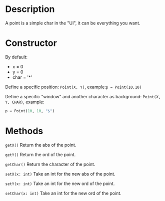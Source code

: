 # Description

A point is a simple char in the "UI", it can be everything you want.

# Constructor

By default:
- x = 0
- y = 0
- char = '*'

Define a specific position: ``Point(X, Y)``, 
example:``p = Point(10,10)``

Define a specific "window" and another character as background: ``Point(X, Y, CHAR)``, 
example:
```python
p = Point(10, 10, "$")
```

# Methods

`getX()` Return the abs of the point.

`getY()` Return the ord of the point.

`getChar()` Return the character of the point.

`setX(x: int)` Take an int for the new abs of the point.

`setY(x: int)` Take an int for the new ord of the point.

`setChar(x: int)` Take an int for the new ord of the point.